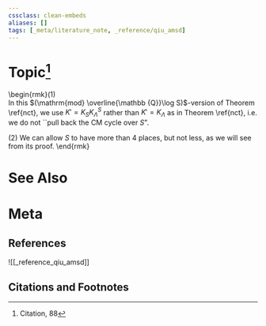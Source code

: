 ```yaml
---
cssclass: clean-embeds
aliases: []
tags: [_meta/literature_note, _reference/qiu_amsd]
---
```

# Topic[^1]

\begin{rmk}(1)  
In this 
$(\mathrm{mod} \overline{\mathbb {Q}}\log S)$-version of Theorem \ref{nct}, we use $K'=K_S K_\Lambda^S$ rather than $K'=K_\Lambda$ as in Theorem \ref{nct}, i.e. we
do not ``pull back  the CM cycle over $S$".

(2)
We can allow $S$ to have more than 4 places, but not less, as we will see from its proof.
\end{rmk}
 






# See Also

# Meta
## References
![[_reference_qiu_amsd]]


## Citations and Footnotes
[^1]: Citation, 88